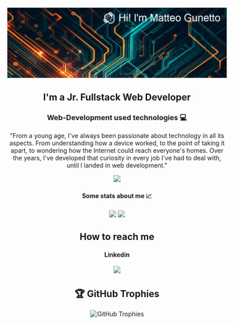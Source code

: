 
  <p align="center">
  <img src="cover.jpg" alt="Immagine di Matteo Gunetto">
</p>
<h2 align="center">I'm a Jr. Fullstack Web Developer</h2>

<h3 align="center">Web-Development used technologies 💻</h3>
<p align="center">
    <p align="center">
      "From a young age, I've always been passionate about technology in all its aspects. From understanding how a device worked, to the point of taking it apart, to wondering how the Internet could reach everyone's homes. Over the years, I've developed that curiosity in every job I've had to deal with, until I landed in web development."
    </p>
  <div align="center">
    <img src="https://skillicons.dev/icons?i=vscode,html,css,bootstrap,js,vue,vite,scss,php,laravel,java,spring,git,github,postman,maven,powershell,hibernate">
  </div>

<h4 align="center">Some stats about me 📈</h4>
<p align="center">
  <a href="https://github.com/anuraghazra/github-readme-stats" style="text-decoration: none;">
    <img src="https://github-readme-stats.vercel.app/api/top-langs/?username=matteogunetto&&layout=donut&theme=solarized-dark&text_color=ddd8ec&hide_border=true">
  </a>
  <a href="https://github.com/anuraghazra/github-readme-stats" style="text-decoration: none;">
    <img src="https://github-readme-stats.vercel.app/api?username=matteogunetto&hide=stars&count_private=true&show_icons=true&theme=solarized-dark&text_color=ddd8ec&hide_border=true">
  </a>
</p>
<h2 align="center">How to reach me</h2>
<h4 align="center">Linkedin<span style="text-decoration: underline;
    text-decoration-style: wavy;
    text-decoration-color: #402D8A;
    text-underline-offset: 4px;"></span></h4>
<p align="center">
    <a href="https://www.linkedin.com/in/gunetto-matteo/" style="text-decoration: none;">
        <img src="https://skillicons.dev/icons?i=linkedin">
    </a>
</p>
<h2 align="center">🏆 GitHub Trophies</h2>
<p align="center">
  <img src="https://github-profile-trophy.vercel.app/?username=matteogunetto&theme=juicyfresh&no-frame=false&no-bg=true&margin-w=4" alt="GitHub Trophies">
</p>
